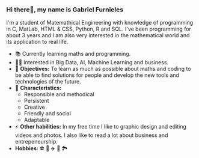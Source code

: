 <h3 id="hi-there-my-name-is-gabriel-furnieles">Hi there👋, my name is Gabriel Furnieles</h3>
<p>I&#39;m a student of Matemathical Engineering with knowledge of programming in C, MatLab, HTML &amp; CSS, Python, R and SQL. I&#39;ve been programming for about 3 years and I am also very interested in the mathematical world and its application to real life.</p>
<ul>
<li>📚 Currently learning maths and programming.</li>
<li>🙋‍♂️ Interested in Big Data, AI, Machine Learning and business.</li>
<li>🎯 <strong>Objectives:</strong> To learn as much as possible about maths and coding to be able to find solutions for people and develop the new tools and technologies of the future. </li>
<li>🌱 <strong>Characteristics:</strong> <ul>
<li>Responsible and methodical </li>
<li>Persistent</li>
<li>Creative</li>
<li>Friendly and social</li>
<li>Adaptable</li>
</ul>
</li>
<li>⚡ <strong>Other habilities:</strong> In my free time I like to graphic design and editing videos and photos. I also like to read a lot about business and entrepeneurship.</li>
<li><strong>Hobbies:</strong> ⚽ 🎨 ✈️ 📖 🏞️</li>
</ul>
